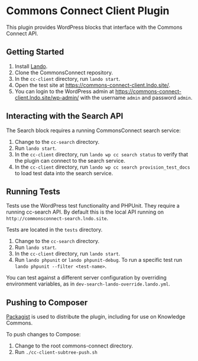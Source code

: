 # Commons Connect Client Plugin

This plugin provides WordPress blocks that interface with the Commons Connect API.

## Getting Started

1. Install [Lando](https://lando.dev/).
2. Clone the CommonsConnect repository.
3. In the `cc-client` directory, run `lando start`.
4. Open the test site at <https://commons-connect-client.lndo.site/>.
5. You can login to the WordPress admin at <https://commons-connect-client.lndo.site/wp-admin/> with the username `admin` and password `admin`.

## Interacting with the Search API

The Search block requires a running CommonsConnect search service:

1. Change to the `cc-search` directory.
2. Run `lando start`.
3. In the `cc-client` directory, run `lando wp cc search status` to verify that the plugin can connect to the search service.
4. In the `cc-client` directory, run `lando wp cc search provision_test_docs` to load test data into the search service.

## Running Tests

Tests use the WordPress test functionality and PHPUnit. They require a running cc-search API. By default this is the local API running on `http://commonsconnect-search.lndo.site`.

Tests are located in the `tests` directory.

1. Change to the `cc-search` directory.
2. Run `lando start`.
3. In the `cc-client` directory, run `lando start`.
4. Run `lando phpunit` or `lando phpunit-debug`. To run a specific test run `lando phpunit --filter <test-name>`.

You can test against a different server configuration by overriding environment variables, as in `dev-search-lando-override.lando.yml`.

## Pushing to Composer

[Packagist](https://packagist.org/) is used to distribute the plugin, including for use on Knowledge Commons.

To push changes to Compose:

1. Change to the root commons-connect directory.
2. Run `./cc-client-subtree-push.sh`
